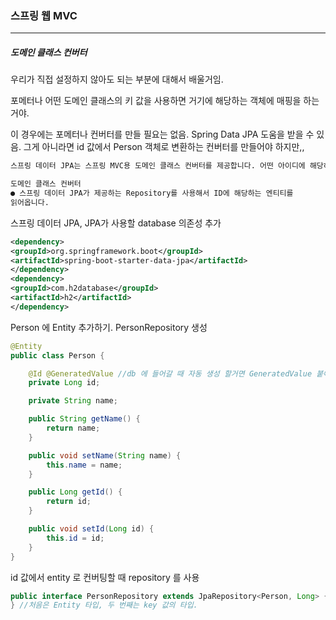 <h3>스프링 웹 MVC</h3>
<hr/>
<h5>도메인 클래스 컨버터</h5>

우리가 직접 설정하지 않아도 되는 부분에 대해서 배울거임.

포메터나 어떤 도메인 클래스의 키 값을 사용하면 거기에 해당하는 객체에 매핑을 하는거야.

이 경우에는 포메터나 컨버터를 만들 필요는 없음. Spring Data JPA 도움을 받을 수 있음. 그게 아니라면 id 값에서 Person 객체로 변환하는 컨버터를 만들어야 하지만,,

```tex
스프링 데이터 JPA는 스프링 MVC용 도메인 클래스 컨버터를 제공합니다. 어떤 아이디에 해당하는 도메인 클래스로 변환해주는. 얘도 registry 처럼 등록이 되는거겠지.

도메인 클래스 컨버터
● 스프링 데이터 JPA가 제공하는 Repository를 사용해서 ID에 해당하는 엔티티를
읽어옵니다. 
```

스프링 데이터 JPA, JPA가 사용할 database 의존성 추가

```xml
<dependency>
<groupId>org.springframework.boot</groupId>
<artifactId>spring-boot-starter-data-jpa</artifactId>
</dependency>
<dependency>
<groupId>com.h2database</groupId>
<artifactId>h2</artifactId>
</dependency>
```

Person 에 Entity 추가하기. PersonRepository 생성

```java
@Entity
public class Person {

    @Id @GeneratedValue //db 에 들어갈 때 자동 생성 할거면 GeneratedValue 붙여주기
    private Long id;

    private String name;

    public String getName() {
        return name;
    }

    public void setName(String name) {
        this.name = name;
    }

    public Long getId() {
        return id;
    }

    public void setId(Long id) {
        this.id = id;
    }
}
```

id 값에서 entity  로 컨버팅할 때 repository 를 사용

```java
public interface PersonRepository extends JpaRepository<Person, Long> {
} //처음은 Entity 타입, 두 번째는 key 값의 타입.
```